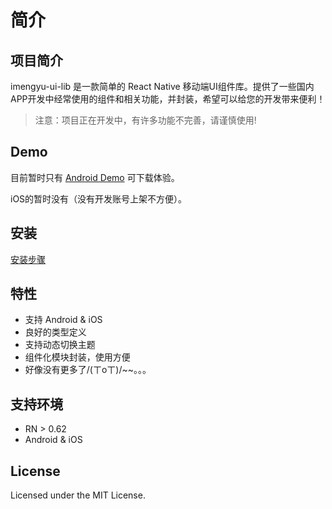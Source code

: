 
# 简介

## 项目简介

imengyu-ui-lib 是一款简单的 React Native 移动端UI组件库。提供了一些国内APP开发中经常使用的组件和相关功能，并封装，希望可以给您的开发带来便利！

> 注意：项目正在开发中，有许多功能不完善，请谨慎使用!

## Demo

目前暂时只有 [Android Demo](https://pan.baidu.com/s/1SPV3WJOrg2WYFNVtVg37DQ?pwd=bix5) 可下载体验。

iOS的暂时没有（没有开发账号上架不方便）。

## 安装

[安装步骤](./docs/docs/introduction/install.md)

## 特性

* 支持 Android & iOS
* 良好的类型定义
* 支持动态切换主题
* 组件化模块封装，使用方便
* 好像没有更多了/(ㄒoㄒ)/~~。。。

## 支持环境

* RN > 0.62
* Android & iOS

## License

Licensed under the MIT License.
